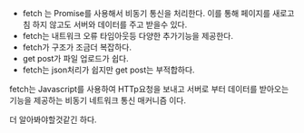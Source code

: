 - fetch 는 Promise를 사용해서 비동기 통신을 처리한다. 이를 통해 페이지를 새로고침 하지 않고도 서버와 데이터를 주고 받을수 있다.
- fetch는 내트워크 오류 타임아웃등 다양한 추가기능을 제공한다.
- fetch가 구조가 조금더 복잡하다.
- get post가 파일 업로드가 쉽다.
- fetch는 json처리가 쉽지만 get post는 부적합하다.

fetch는 Javascript를 사용하여 HTTp요청을 보내고 서버로 부터 데이터를 받아오는 기능을 제공하는 비동기 네트워크 통신 매커니즘 이다.

더 알아봐야할것같긴 하다.